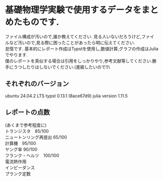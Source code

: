 # 基礎物理学実験で使用するデータをまとめたものです.
ファイル構成が汚いので,誰か教えてください.
見る人いないだろうけど,ファイルなど汚いので,見る際に困ったことがあったら明に伝えてください.\
怠惰です.
基本的にレポート作成はTypstを使用し,数値計算,グラフの作成はJuliaでやります.\
僕のレポートを真似する場合は引用をしっかりやり,参考文献等してください.勝手にうつしたりはしないでください.(進級したいので!)\

##   それぞれのバージョン
 ubuntu 24.04.2 LTS
 typst 0.13.1 (8ace67d9)
 julia version 1.11.5

## レポートの点数
(あくまで参考程度に) \
トランジスタ　85/100 \
ニュートンリング再提出 65/100 \
計算機　95/100 \
ヤング率 90/100 \
フランク・ヘルツ　100/100 \
電流熱作用　\
インピーダンス \
プランク定数 
